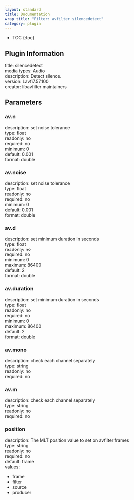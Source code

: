 ```yaml
---
layout: standard
title: Documentation
wrap_title: "Filter: avfilter.silencedetect"
category: plugin
---
```

* TOC
{:toc}

## Plugin Information

title: silencedetect  
media types:
Audio  
description: Detect silence.  
version: Lavfi7.57.100  
creator: libavfilter maintainers  

## Parameters

### av.n

  
description:
set noise tolerance  
type: float  
readonly: no  
required: no  
minimum: 0  
default: 0.001  
format: double  

### av.noise

  
description:
set noise tolerance  
type: float  
readonly: no  
required: no  
minimum: 0  
default: 0.001  
format: double  

### av.d

  
description:
set minimum duration in seconds  
type: float  
readonly: no  
required: no  
minimum: 0  
maximum: 86400  
default: 2  
format: double  

### av.duration

  
description:
set minimum duration in seconds  
type: float  
readonly: no  
required: no  
minimum: 0  
maximum: 86400  
default: 2  
format: double  

### av.mono

  
description:
check each channel separately  
type: string  
readonly: no  
required: no  

### av.m

  
description:
check each channel separately  
type: string  
readonly: no  
required: no  

### position

  
description:
The MLT position value to set on avfilter frames  
type: string  
readonly: no  
required: no  
default: frame  
values:  

* frame
* filter
* source
* producer

